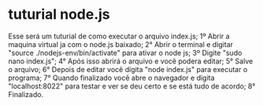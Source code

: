 # tuturial node.js
Esse será um tuturial de como executar o arquivo index.js;
1º Abrir a maquina virtual ja com o node.js baixado;
2° Abrir o terminal e digitar "source ./nodejs-env/bin/activate" para ativar o node js;
3º Digite "sudo nano index.js";
4° Após isso abrirá o arquivo e você podera editar;
5° Salve o arquivo;
6° Depois de editar você digita "node index.js" para executar o programa;
7° Quando finalizado você abre o navegador e digita "localhost:8022" para testar e ver se deu certo e se está tudo de acordo;
8° Finalizado.
